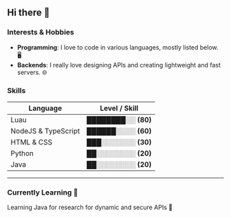 ## Hi there 👋

### Interests & Hobbies
* **Programming**:  I love to code in various languages, mostly listed below. 🖥️
* **Backends**: I really love designing APIs and creating lightweight and fast servers. 🌐

### Skills
| Language          | Level / Skill |
|-------------------|-------------------|
| Luau | ████████░░  **(80)** |
| NodeJS & TypeScript | ██████░░░░  **(60)** |
| HTML & CSS | ███░░░░░░░  **(30)** |
| Python | ██░░░░░░░░  **(20)** |
| Java | ██░░░░░░░░  **(20)** |
--- 

### Currently Learning 📖
Learning Java for research for dynamic and secure APIs 🍵

